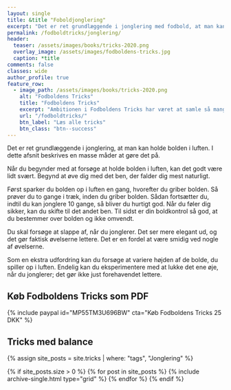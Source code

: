 ```yaml
---
layout: single
title: &title "Foboldjonglering"
excerpt: "Det er ret grundlæggende i jonglering med fodbold, at man kan holde bolden i luften. I dette afsnit beskrives en masse måder at gøre det på."
permalink: /fodboldtricks/jonglering/
header:
  teaser: /assets/images/books/tricks-2020.png
  overlay_image: /assets/images/fodboldens-tricks.jpg
  caption: *title
comments: false
classes: wide
author_profile: true
feature_row:
  - image_path: /assets/images/books/tricks-2020.png
    alt: "Fodboldens Tricks"
    title: "Fodboldens Tricks"
    excerpt: "Ambitionen i Fodboldens Tricks har været at samle så mange tricks, driblinger, finter, finurlige spark som overhovedet muligt. Der er masser at gå i gang med."
    url: "/fodboldtricks/"
    btn_label: "Læs alle tricks"
    btn_class: "btn--success"
---
```


Det er ret grundlæggende i jonglering, at man kan holde bolden i luften. I dette afsnit beskrives en masse måder at gøre det på.

Når du begynder med at forsøge at holde bolden i luften, kan det godt være lidt svært. Begynd at øve dig med det ben, der falder dig mest naturligt.

Først sparker du bolden op i luften en gang, hvorefter du griber bolden. Så prøver du to gange i træk, inden du griber bolden. Sådan fortsætter du, indtil du kan jonglere 10 gange, så bliver du hurtigt god. Når du føler dig sikker, kan du skifte til det andet ben. Til sidst er din boldkontrol så god, at du bestemmer over bolden og ikke omvendt.

Du skal forsøge at slappe af, når du jonglerer. Det ser mere elegant ud, og det gør faktisk øvelserne lettere. Det er en fordel at være smidig ved nogle af øvelserne.

Som en ekstra udfordring kan du forsøge at variere højden af de bolde, du spiller op i luften. Endelig kan du eksperimentere med at lukke det ene øje, når du jonglerer; det gør ikke just forehavendet lettere.

## Køb Fodboldens Tricks som PDF

{% include paypal id="MP55TM3U696BW" cta="Køb Fodboldens Tricks 25 DKK" %}

## Tricks med balance

{% assign site_posts = site.tricks | where: "tags", "Jonglering" %}

<div class="grid__wrapper">
{% if site_posts.size > 0 %}
  {% for post in site_posts %}
    {% include archive-single.html type="grid" %}
  {% endfor %}
{% endif %}
</div>

